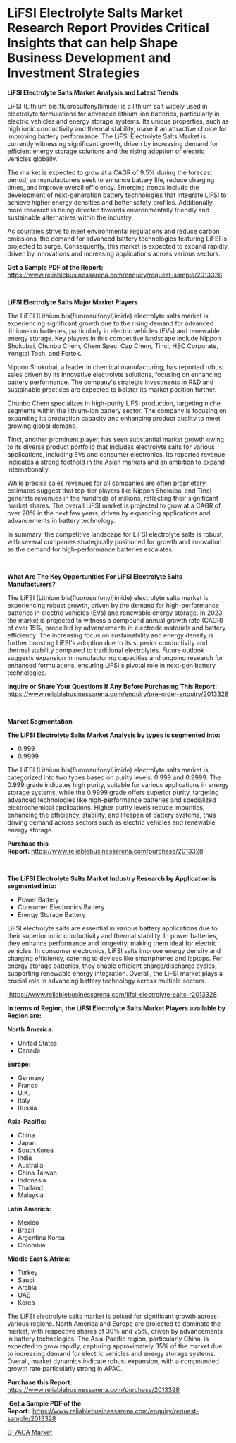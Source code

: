 <p><h1>LiFSI Electrolyte Salts Market Research Report Provides Critical Insights that can help Shape Business Development and Investment Strategies</h1></p><p><strong>LiFSI Electrolyte Salts Market Analysis and Latest Trends</strong></p>
<p><p>LiFSI (Lithium bis(fluorosulfonyl)imide) is a lithium salt widely used in electrolyte formulations for advanced lithium-ion batteries, particularly in electric vehicles and energy storage systems. Its unique properties, such as high ionic conductivity and thermal stability, make it an attractive choice for improving battery performance. The LiFSI Electrolyte Salts Market is currently witnessing significant growth, driven by increasing demand for efficient energy storage solutions and the rising adoption of electric vehicles globally.</p><p>The market is expected to grow at a CAGR of 9.5% during the forecast period, as manufacturers seek to enhance battery life, reduce charging times, and improve overall efficiency. Emerging trends include the development of next-generation battery technologies that integrate LiFSI to achieve higher energy densities and better safety profiles. Additionally, more research is being directed towards environmentally friendly and sustainable alternatives within the industry.</p><p>As countries strive to meet environmental regulations and reduce carbon emissions, the demand for advanced battery technologies featuring LiFSI is projected to surge. Consequently, this market is expected to expand rapidly, driven by innovations and increasing applications across various sectors.</p></p>
<p><strong>Get a Sample PDF of the Report:&nbsp;</strong> <a href="https://www.reliablebusinessarena.com/enquiry/request-sample/2013328?utm_campaign=2120&utm_medium=2&utm_source=Github&utm_content=ia&utm_term=05022025&utm_id=lifsi-electrolyte-salts">https://www.reliablebusinessarena.com/enquiry/request-sample/2013328</a></p>
<p>&nbsp;</p>
<p><strong>LiFSI Electrolyte Salts Major Market Players</strong></p>
<p><p>The LiFSI (Lithium bis(fluorosulfonyl)imide) electrolyte salts market is experiencing significant growth due to the rising demand for advanced lithium-ion batteries, particularly in electric vehicles (EVs) and renewable energy storage. Key players in this competitive landscape include Nippon Shokubai, Chunbo Chem, Chem Spec, Cap Chem, Tinci, HSC Corporate, Yongtai Tech, and Fortek.</p><p>Nippon Shokubai, a leader in chemical manufacturing, has reported robust sales driven by its innovative electrolyte solutions, focusing on enhancing battery performance. The company's strategic investments in R&D and sustainable practices are expected to bolster its market position further.</p><p>Chunbo Chem specializes in high-purity LiFSI production, targeting niche segments within the lithium-ion battery sector. The company is focusing on expanding its production capacity and enhancing product quality to meet growing global demand.</p><p>Tinci, another prominent player, has seen substantial market growth owing to its diverse product portfolio that includes electrolyte salts for various applications, including EVs and consumer electronics. Its reported revenue indicates a strong foothold in the Asian markets and an ambition to expand internationally.</p><p>While precise sales revenues for all companies are often proprietary, estimates suggest that top-tier players like Nippon Shokubai and Tinci generate revenues in the hundreds of millions, reflecting their significant market shares. The overall LiFSI market is projected to grow at a CAGR of over 20% in the next few years, driven by expanding applications and advancements in battery technology.</p><p>In summary, the competitive landscape for LiFSI electrolyte salts is robust, with several companies strategically positioned for growth and innovation as the demand for high-performance batteries escalates.</p></p>
<p>&nbsp;</p>
<p><strong>What Are The Key Opportunities For LiFSI Electrolyte Salts Manufacturers?</strong></p>
<p><p>The LiFSI (Lithium bis(fluorosulfonyl)imide) electrolyte salts market is experiencing robust growth, driven by the demand for high-performance batteries in electric vehicles (EVs) and renewable energy storage. In 2023, the market is projected to witness a compound annual growth rate (CAGR) of over 15%, propelled by advancements in electrode materials and battery efficiency. The increasing focus on sustainability and energy density is further boosting LiFSI's adoption due to its superior conductivity and thermal stability compared to traditional electrolytes. Future outlook suggests expansion in manufacturing capacities and ongoing research for enhanced formulations, ensuring LiFSI's pivotal role in next-gen battery technologies.</p></p>
<p><strong>Inquire or Share Your Questions If Any Before Purchasing This Report:</strong> <a href="https://www.reliablebusinessarena.com/enquiry/pre-order-enquiry/2013328?utm_campaign=2120&utm_medium=2&utm_source=Github&utm_content=ia&utm_term=05022025&utm_id=lifsi-electrolyte-salts">https://www.reliablebusinessarena.com/enquiry/pre-order-enquiry/2013328</a></p>
<p>&nbsp;</p>
<p><strong>Market Segmentation</strong></p>
<p><strong>The LiFSI Electrolyte Salts Market Analysis by types is segmented into:</strong></p>
<p><ul><li>0.999</li><li>0.9999</li></ul></p>
<p><p>The LiFSI (Lithium bis(fluorosulfonyl)imide) electrolyte salts market is categorized into two types based on purity levels: 0.999 and 0.9999. The 0.999 grade indicates high purity, suitable for various applications in energy storage systems, while the 0.9999 grade offers superior purity, targeting advanced technologies like high-performance batteries and specialized electrochemical applications. Higher purity levels reduce impurities, enhancing the efficiency, stability, and lifespan of battery systems, thus driving demand across sectors such as electric vehicles and renewable energy storage.</p></p>
<p><strong>Purchase this Report:&nbsp;</strong><a href="https://www.reliablebusinessarena.com/purchase/2013328?utm_campaign=2120&utm_medium=2&utm_source=Github&utm_content=ia&utm_term=05022025&utm_id=lifsi-electrolyte-salts">https://www.reliablebusinessarena.com/purchase/2013328</a></p>
<p>&nbsp;</p>
<p><strong>The LiFSI Electrolyte Salts Market Industry Research by Application is segmented into:</strong></p>
<p><ul><li>Power Battery</li><li>Consumer Electronics Battery</li><li>Energy Storage Battery</li></ul></p>
<p><p>LiFSI electrolyte salts are essential in various battery applications due to their superior ionic conductivity and thermal stability. In power batteries, they enhance performance and longevity, making them ideal for electric vehicles. In consumer electronics, LiFSI salts improve energy density and charging efficiency, catering to devices like smartphones and laptops. For energy storage batteries, they enable efficient charge/discharge cycles, supporting renewable energy integration. Overall, the LiFSI market plays a crucial role in advancing battery technology across multiple sectors.</p></p>
<p><a href="https://www.reliablebusinessarena.com/lifsi-electrolyte-salts-r2013328?utm_campaign=2120&utm_medium=2&utm_source=Github&utm_content=ia&utm_term=05022025&utm_id=lifsi-electrolyte-salts">&nbsp;https://www.reliablebusinessarena.com/lifsi-electrolyte-salts-r2013328</a></p>
<p><strong>In terms of Region, the LiFSI Electrolyte Salts Market Players available by Region are:</strong></p>
<p>
    <p> <strong> North America: </strong>
        <ul>
            <li>United States</li>
            <li>Canada</li>
        </ul>
        </p> 
    <p> <strong> Europe: </strong>
        <ul>
            <li>Germany</li>
            <li>France</li>
            <li>U.K.</li>
            <li>Italy</li>
            <li>Russia</li>
        </ul>
        </p> 
    <p> <strong> Asia-Pacific: </strong>
        <ul>
            <li>China</li>
            <li>Japan</li>
            <li>South Korea</li>
            <li>India</li>
            <li>Australia</li>
            <li>China Taiwan</li>
            <li>Indonesia</li>
            <li>Thailand</li>
            <li>Malaysia</li>
        </ul>
        </p> 
    <p> <strong> Latin America: </strong>
        <ul>
            <li>Mexico</li>
            <li>Brazil</li>
            <li>Argentina Korea</li>
            <li>Colombia</li>
        </ul>
        </p> 
    <p> <strong> Middle East & Africa: </strong>
        <ul>
            <li>Turkey</li>
            <li>Saudi</li>
            <li>Arabia</li>
            <li>UAE</li>
            <li>Korea</li>
        </ul>
    </p>
    </p>
<p><p>The LiFSI electrolyte salts market is poised for significant growth across various regions. North America and Europe are projected to dominate the market, with respective shares of 30% and 25%, driven by advancements in battery technologies. The Asia-Pacific region, particularly China, is expected to grow rapidly, capturing approximately 35% of the market due to increasing demand for electric vehicles and energy storage systems. Overall, market dynamics indicate robust expansion, with a compounded growth rate particularly strong in APAC.</p></p>
<p><strong>Purchase this Report: </strong><a href="https://www.reliablebusinessarena.com/purchase/2013328?utm_campaign=2120&utm_medium=2&utm_source=Github&utm_content=ia&utm_term=05022025&utm_id=lifsi-electrolyte-salts">https://www.reliablebusinessarena.com/purchase/2013328</a></p>
<p>&nbsp;<strong>Get a Sample PDF of the Report:&nbsp;&nbsp;</strong><a href="https://www.reliablebusinessarena.com/enquiry/request-sample/2013328?utm_campaign=2120&utm_medium=2&utm_source=Github&utm_content=ia&utm_term=05022025&utm_id=lifsi-electrolyte-salts">https://www.reliablebusinessarena.com/enquiry/request-sample/2013328</a></p>
<p><strong></strong></p>
<p><p><a href="https://github.com/FlorianWolf90/Market-Research-Report-List-1/blob/main/d-7aca-market.md?utm_campaign=2120&utm_medium=2&utm_source=Github&utm_content=ia&utm_term=05022025&utm_id=lifsi-electrolyte-salts">D-7ACA Market</a></p></p>